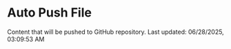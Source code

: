 # Auto Push File

Content that will be pushed to GitHub repository.
Last updated: 06/28/2025, 03:09:53 AM